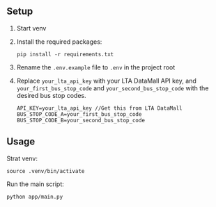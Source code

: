 ## Setup

1. Start venv
2. Install the required packages:
   ```
   pip install -r requirements.txt
   ```
3. Rename the `.env.example` file to `.env` in the project root

4. Replace `your_lta_api_key` with your LTA DataMall API key, and `your_first_bus_stop_code` and `your_second_bus_stop_code` with the desired bus stop codes.
   ```
   API_KEY=your_lta_api_key //Get this from LTA DataMall
   BUS_STOP_CODE_A=your_first_bus_stop_code
   BUS_STOP_CODE_B=your_second_bus_stop_code
   ```

## Usage
Strat venv: 
```
source .venv/bin/activate
```

Run the main script: 
```
python app/main.py
```
